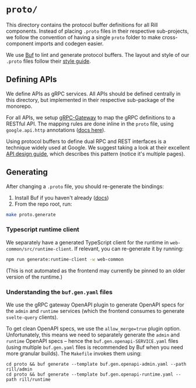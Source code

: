 # `proto/`

This directory contains the protocol buffer definitions for all Rill components. Instead of placing `.proto` files in their respective sub-projects, we follow the convention of having a single `proto` folder to make cross-component imports and codegen easier.

We use [Buf](https://buf.build) to lint and generate protocol buffers. The layout and style of our `.proto` files follow their [style guide](https://docs.buf.build/best-practices/style-guide).

## Defining APIs

We define APIs as gRPC services. All APIs should be defined centrally in this directory, but implemented in their respective sub-package of the monorepo. 

For all APIs, we setup [gRPC-Gateway](https://grpc-ecosystem.github.io/grpc-gateway/) to map the gRPC definitions to a RESTful API. The mapping rules are done inline in the `proto` file, using `google.api.http` annotations ([docs here](https://github.com/googleapis/googleapis/blob/master/google/api/http.proto#L44)). 

Using protocol buffers to define dual RPC and REST interfaces is a technique widely used at Google. We suggest taking a look at their excellent [API design guide](https://cloud.google.com/apis/design/resources), which describes this pattern (notice it's multiple pages).

## Generating

After changing a `.proto` file, you should re-generate the bindings:

1. Install Buf if you haven't already ([docs](https://docs.buf.build/installation))
2. From the repo root, run:
```bash
make proto.generate
```

### Typescript runtime client

We separately have a generated TypeScript client for the runtime in `web-common/src/runtime-client`. If relevant, you can re-generate it by running:

```bash
npm run generate:runtime-client -w web-common
```

(This is not automated as the frontend may currently be pinned to an older version of the runtime.)

### Understanding the `buf.gen.yaml` files

We use the gRPC gateway OpenAPI plugin to generate OpenAPI specs for the `admin` and `runtime` services (which the frontend consumes to generate `svelte-query` clients).

To get clean OpenAPI specs, we use the `allow_merge=true` plugin option. Unfortunately, this means we need to separately generate the `admin` and `runtime` OpenAPI specs – hence the `buf.gen.openapi-SERVICE.yaml` files (using multiple `buf.gen.yaml` files is recommended by Buf when you need more granular builds). The `Makefile` invokes them using:
```
cd proto && buf generate --template buf.gen.openapi-admin.yaml --path rill/admin
cd proto && buf generate --template buf.gen.openapi-runtime.yaml --path rill/runtime
```
